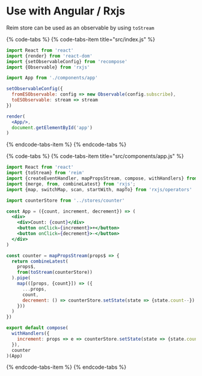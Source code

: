 # Use with Angular / Rxjs

Reim store can be used as an observable by using `toStream`

{% code-tabs %}
{% code-tabs-item title="src/index.js" %}
```jsx
import React from 'react'
import {render} from 'react-dom'
import {setObservableConfig} from 'recompose'
import {Observable} from 'rxjs'

import App from './components/app'

setObservableConfig({
  fromESObservable: config => new Observable(config.subscribe),
  toESObservable: stream => stream
})

render(
  <App/>,
  document.getElementById('app')
)
```
{% endcode-tabs-item %}
{% endcode-tabs %}

{% code-tabs %}
{% code-tabs-item title="src/components/app.js" %}
```jsx
import React from 'react'
import {toStream} from 'reim'
import {createEventHandler, mapPropsStream, compose, withHandlers} from 'recompose'
import {merge, from, combineLatest} from 'rxjs';
import {map, switchMap, scan, startWith, mapTo} from 'rxjs/operators'

import counterStore from '../stores/counter'

const App = ({count, increment, decrement}) => (
  <div>
    <div>Count: {count}</div>
    <button onClick={increment}>+</button>
    <button onClick={decrement}>-</button>
  </div>
)

const counter = mapPropsStream(props$ => {
  return combineLatest(
    props$,
    from(toStream(counterStore))
  ).pipe(
    map(([props, {count}]) => ({
      ...props,
      count,
      decrement: () => counterStore.setState(state => {state.count--})
    }))
  )
})

export default compose(
  withHandlers({
    increment: props => e => counterStore.setState(state => {state.count++})
  }),
  counter
)(App)
```
{% endcode-tabs-item %}
{% endcode-tabs %}

